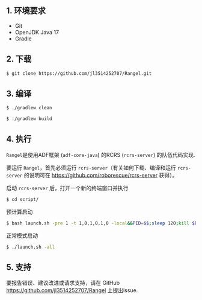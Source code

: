 ## 1. 环境要求

* Git
* OpenJDK Java 17
* Gradle

## 2. 下载

```bash
$ git clone https://github.com/jl3514252707/Rangel.git
```

## 3. 编译

```bash
$ ./gradlew clean
```

```bash
$ ./gradlew build
```

## 4. 执行

`Rangel`是使用ADF框架 (`adf-core-java`) 的RCRS (`rcrs-server`) 的队伍代码实现.

要运行 `Rangel`，首先必须运行 `rcrs-server`（有关如何下载、编译和运行 `rcrs-server` 的说明可在 <https://github.com/roborescue/rcrs-server> 获得）。

启动 `rcrs-server` 后，打开一个新的终端窗口并执行

```bash
$ cd script/
```

预计算启动

```bash
$ bash launch.sh -pre 1 -t 1,0,1,0,1,0 -local&&PID=$$;sleep 120;kill $PID
```

正常模式启动

```bash
$ ./launch.sh -all
```

## 5. 支持

要报告错误、建议改进或请求支持，请在 GitHub <https://github.com/jl3514252707/Rangel> 上提出issue.

